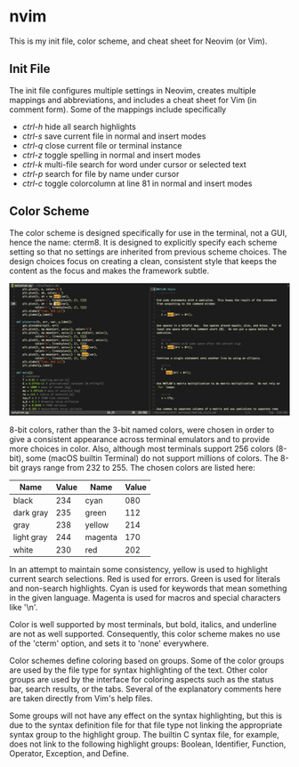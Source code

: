 # nvim

This is my init file, color scheme, and cheat sheet for Neovim (or Vim).

## Init File

The init file configures multiple settings in Neovim, creates multiple mappings
and abbreviations, and includes a cheat sheet for Vim (in comment form).  Some
of the mappings include specifically

   -  *ctrl-h* hide all search highlights
   -  *ctrl-s* save current file in normal and insert modes
   -  *ctrl-q* close current file or terminal instance
   -  *ctrl-z* toggle spelling in normal and insert modes
   -  *ctrl-k* multi-file search for word under cursor or selected text
   -  *ctrl-p* search for file by name under cursor
   -  *ctrl-c* toggle colorcolumn at line 81 in normal and insert modes

## Color Scheme

The color scheme is designed specifically for use in the terminal, not a GUI,
hence the name: cterm8.  It is designed to explicitly specify each scheme
setting so that no settings are inherited from previous scheme choices.  The
design choices focus on creating a clean, consistent style that keeps the
content as the focus and makes the framework subtle.

![screen shot](screen_shot.png)

8-bit colors, rather than the 3-bit named colors, were chosen in order to give a
consistent appearance across terminal emulators and to provide more choices in
color.  Also, although most terminals support 256 colors (8-bit), some (macOS
builtin Terminal) do not support millions of colors.  The 8-bit grays range from
232 to 255.  The chosen colors are listed here:

   | Name         | Value       | Name         | Value |
   | ------------ | ----------- | ------------ | ----- |
   | black        | 234         | cyan         | 080   |
   | dark gray    | 235         | green        | 112   |
   | gray         | 238         | yellow       | 214   |
   | light gray   | 244         | magenta      | 170   |
   | white        | 230         | red          | 202   |

In an attempt to maintain some consistency, yellow is used to highlight current
search selections.  Red is used for errors.  Green is used for literals and
non-search highlights.  Cyan is used for keywords that mean something in the
given language.  Magenta is used for macros and special characters like '\n'.

Color is well supported by most terminals, but bold, italics, and underline are
not as well supported.  Consequently, this color scheme makes no use of the
'cterm' option, and sets it to 'none' everywhere.

Color schemes define coloring based on groups.  Some of the color groups are
used by the file type for syntax highlighting of the text.  Other color groups
are used by the interface for coloring aspects such as the status bar, search
results, or the tabs.  Several of the explanatory comments here are taken
directly from Vim's help files.

Some groups will not have any effect on the syntax highlighting, but this is due
to the syntax definition file for that file type not linking the appropriate
syntax group to the highlight group.  The builtin C syntax file, for example,
does not link to the following highlight groups: Boolean, Identifier, Function,
Operator, Exception, and Define.
